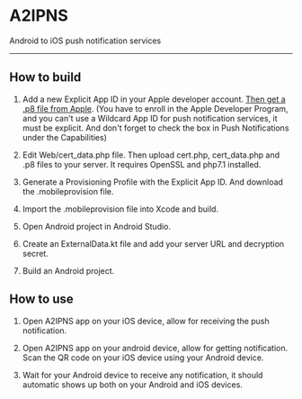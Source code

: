 # A2IPNS
Android to iOS push notification services

-------------------------------

## How to build

1. Add a new Explicit App ID in your Apple developer account. [Then get a .p8 file from Apple](https://developer.apple.com/documentation/usernotifications/setting_up_a_remote_notification_server/establishing_a_token-based_connection_to_apns). (You have to enroll in the Apple Developer Program, and you can't use a Wildcard App ID for push notification services, it must be explicit. And don't forget to check the box in Push Notifications under the Capabilities)

2. Edit Web/cert_data.php file. Then upload cert.php, cert_data.php and .p8 files to your server. It requires OpenSSL and php7.1 installed.

3. Generate a Provisioning Profile with the Explicit App ID. And download the .mobileprovision file.

4. Import the .mobileprovision file into Xcode and build.

5. Open Android project in Android Studio.

6. Create an ExternalData.kt file and add your server URL and decryption secret.

7. Build an Android project.


## How to use

1. Open A2IPNS app on your iOS device, allow for receiving the push notification.

2. Open A2IPNS app on your android device, allow for getting notification. Scan the QR code on your iOS device using your Android device.

3. Wait for your Android device to receive any notification, it should automatic shows up both on your Android and iOS devices.
